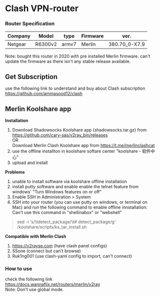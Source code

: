 # Clash VPN-router

### Router Specification
| Company | Model | type | Firmware | ver. |
| ------- | ----- |----- | -------- | ---- |
| Netgear | R6300v2 | armv7 | Merlin | 380.70_0-X7.9 |

Note: bought this router in 2020 with pre installed Merlin firmware. can't update the firmware as there isn't any stable release available.

## Get Subscription
use the following link to understand and buy about Clash subscription <br/>
https://github.com/ammasood12/clash

## Merlin Koolshare app
**Installation**  <br/>
1. Download Shadowsocks Koolshare app (shadowsocks.tar.gz) from https://github.com/cary-sas/v2ray_bin/releases <br/>
OR <br/>
Download Merlin Clash Koolshare app from https://t.me/merlinclashcat <br/>
2. use the offline installton in koolshare softare center "koolshare - 软件中心" <br/>
3. upload and install  <br/>

**Problems**  <br/>
1. unable to install software via koolshare offline installation  <br/>
2. install putty software and enable enable the telnet feature from windows' "Turn Windows features on or off" <br/>
3. Enable SSH in Administration > System
4. SSH into your router (you can use putty on windows, or terminal on Mac) and run the following command to enable offline innstallation:  <br/>
Can't use this command in "shellinabox" or "webshell" <br/>
> sed -i 's/\tdetect_package/\t# detect_package/g' /koolshare/scripts/ks_tar_install.sh <br/>

**Compatible with Merlin Clash**
1. https://v2rayse.com (have clash panel configs)
2. SSone (connect but can't browse)
3. Ruk1ng001 (use clash-yaml config to import, can't connect)

### How to use
check the following link <br/>
https://docs.wannaflix.net/routers/merlin/v2ray <br/>
Note: Don't use global mode. <br/>


